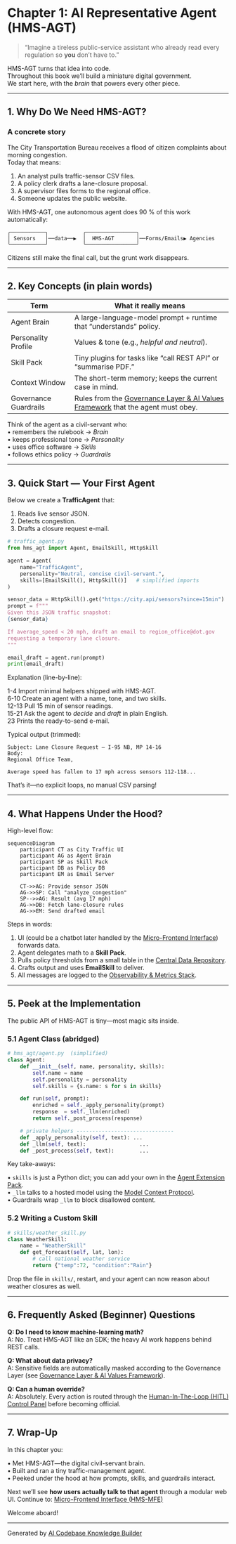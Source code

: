 # Chapter 1: AI Representative Agent (HMS-AGT)


> “Imagine a tireless public-service assistant who already read every regulation so **you** don’t have to.”  

HMS-AGT turns that idea into code.  
Throughout this book we’ll build a miniature digital government.  
We start here, with the *brain* that powers every other piece.

---

## 1. Why Do We Need HMS-AGT?

### A concrete story

The City Transportation Bureau receives a flood of citizen complaints about morning congestion.  
Today that means:

1. An analyst pulls traffic-sensor CSV files.  
2. A policy clerk drafts a lane-closure proposal.  
3. A supervisor files forms to the regional office.  
4. Someone updates the public website.

With HMS-AGT, one autonomous agent does 90 % of this work automatically:

```
╭───────────╮           ╭────────────────╮
│ Sensors   │──data──▶  │  HMS-AGT       │──Forms/Emails▶ Agencies
╰───────────╯           ╰────────────────╯
```

Citizens still make the final call, but the grunt work disappears.

---

## 2. Key Concepts (in plain words)

| Term | What it really means |
|------|----------------------|
| Agent Brain | A large-language-model prompt + runtime that “understands” policy. |
| Personality Profile | Values & tone (e.g., *helpful and neutral*). |
| Skill Pack | Tiny plugins for tasks like “call REST API” or “summarise PDF.” |
| Context Window | The short-term memory; keeps the current case in mind. |
| Governance Guardrails | Rules from the [Governance Layer & AI Values Framework](05_governance_layer___ai_values_framework_.md) that the agent must obey. |

Think of the agent as a civil-servant who:  
• remembers the rulebook → *Brain*  
• keeps professional tone → *Personality*  
• uses office software → *Skills*  
• follows ethics policy → *Guardrails*

---

## 3. Quick Start — Your First Agent

Below we create a **TrafficAgent** that:

1. Reads live sensor JSON.  
2. Detects congestion.  
3. Drafts a closure request e-mail.  

```python
# traffic_agent.py
from hms_agt import Agent, EmailSkill, HttpSkill

agent = Agent(
    name="TrafficAgent",
    personality="Neutral, concise civil-servant.",
    skills=[EmailSkill(), HttpSkill()]   # simplified imports
)

sensor_data = HttpSkill().get("https://city.api/sensors?since=15min")
prompt = f"""
Given this JSON traffic snapshot:
{sensor_data}

If average_speed < 20 mph, draft an email to region_office@dot.gov
requesting a temporary lane closure.
"""

email_draft = agent.run(prompt)
print(email_draft)
```

Explanation (line-by-line):

1-4  Import minimal helpers shipped with HMS-AGT.  
6-10 Create an agent with a name, tone, and two skills.  
12-13 Pull 15 min of sensor readings.  
15-21 Ask the agent to *decide* and *draft* in plain English.  
23  Prints the ready-to-send e-mail.

Typical output (trimmed):

```
Subject: Lane Closure Request – I-95 NB, MP 14-16
Body:
Regional Office Team,

Average speed has fallen to 17 mph across sensors 112-118...
```

That’s it—no explicit loops, no manual CSV parsing!

---

## 4. What Happens Under the Hood?

High-level flow:

```mermaid
sequenceDiagram
    participant CT as City Traffic UI
    participant AG as Agent Brain
    participant SP as Skill Pack
    participant DB as Policy DB
    participant EM as Email Server

    CT->>AG: Provide sensor JSON
    AG->>SP: Call "analyze_congestion"
    SP-->>AG: Result (avg 17 mph)
    AG->>DB: Fetch lane-closure rules
    AG->>EM: Send drafted email
```

Steps in words:

1. UI (could be a chatbot later handled by the [Micro-Frontend Interface](02_micro_frontend_interface__hms_mfe__.md)) forwards data.  
2. Agent delegates math to a **Skill Pack**.  
3. Pulls policy thresholds from a small table in the [Central Data Repository](12_central_data_repository__hms_dta__.md).  
4. Crafts output and uses **EmailSkill** to deliver.  
5. All messages are logged to the [Observability & Metrics Stack](14_observability___metrics_stack__hms_ops__.md).

---

## 5. Peek at the Implementation

The public API of HMS-AGT is tiny—most magic sits inside.

### 5.1 Agent Class (abridged)

```python
# hms_agt/agent.py  (simplified)
class Agent:
    def __init__(self, name, personality, skills):
        self.name = name
        self.personality = personality
        self.skills = {s.name: s for s in skills}

    def run(self, prompt):
        enriched = self._apply_personality(prompt)
        response  = self._llm(enriched)
        return self._post_process(response)

    # private helpers -------------------------------
    def _apply_personality(self, text): ...
    def _llm(self, text):                 ...
    def _post_process(self, text):        ...
```

Key take-aways:

• `skills` is just a Python dict; you can add your own in the [Agent Extension Pack](17_agent_extension_pack__hms_agx__.md).  
• `_llm` talks to a hosted model using the [Model Context Protocol](18_model_context_protocol__hms_mcp__.md).  
• Guardrails wrap `_llm` to block disallowed content.

### 5.2 Writing a Custom Skill

```python
# skills/weather_skill.py
class WeatherSkill:
    name = "WeatherSkill"
    def get_forecast(self, lat, lon):
        # call national weather service
        return {"temp":72, "condition":"Rain"}
```

Drop the file in `skills/`, restart, and your agent can now reason about weather closures as well.

---

## 6. Frequently Asked (Beginner) Questions

**Q: Do I need to know machine-learning math?**  
A: No. Treat HMS-AGT like an SDK; the heavy AI work happens behind REST calls.

**Q: What about data privacy?**  
A: Sensitive fields are automatically masked according to the Governance Layer (see [Governance Layer & AI Values Framework](05_governance_layer___ai_values_framework_.md)).

**Q: Can a human override?**  
A: Absolutely. Every action is routed through the [Human-In-The-Loop (HITL) Control Panel](04_human_in_the_loop__hitl__control_panel_.md) before becoming official.

---

## 7. Wrap-Up

In this chapter you:

• Met HMS-AGT—the digital civil-servant brain.  
• Built and ran a tiny traffic-management agent.  
• Peeked under the hood at how prompts, skills, and guardrails interact.

Next we’ll see **how users actually talk to that agent** through a modular web UI. Continue to: [Micro-Frontend Interface (HMS-MFE)](02_micro_frontend_interface__hms_mfe__.md)

Welcome aboard!

---

Generated by [AI Codebase Knowledge Builder](https://github.com/The-Pocket/Tutorial-Codebase-Knowledge)